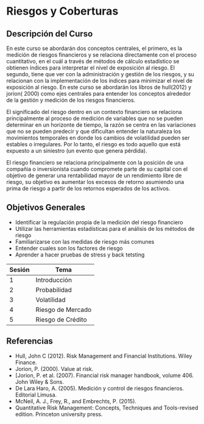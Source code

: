 # Riesgos y Coberturas





## Descripción del Curso


En este curso se abordarán dos conceptos centrales, el primero, es la medición de riesgos financieros y se relaciona directamente con el proceso cuantitativo, en el cuál a través de métodos de cálculo estadístico se obtienen índices para interpretar el nivel de exposición al riesgo. El segundo, tiene que ver con la administración y gestión de los riesgos, y su relacionan  con la implementación de los índices  para  minimizar el nivel de exposición al riesgo. En este curso se abordarán los libros de hull(2012) y jorion( 2000) como ejes centrales para entender los conceptos alrededor de la gestión y medición de los riesgos financieros. 




El significado del riesgo dentro en un contexto financiero se relaciona principalmente al proceso de medición de variables que no se pueden determinar  en un horizonte de tiempo,  la razón se centra en  las variaciones que no se pueden predecir y que dificultan entender la naturaleza los movimientos temporales en donde los cambios  de volatilidad  pueden ser estables o irregulares. Por lo tanto, el riesgo es todo aquello que está expuesto a un siniestro (un evento que genera pérdida). 




El riesgo financiero se relaciona principalmente con la posición  de una compañia o inversionista cuando compromete parte de su capital con el objetivo de generar una rentabilidad mayor de un rendimiento libre de riesgo, su objetivo es aumentar los excesos de retorno asumiendo una prima de riesgo a partir de los retornos esperados de los activos.





## Objetivos Generales

* Identificar la regulación propia de la medición del riesgo financiero
* Utilizar  las  herramientas  estadísticas  para  el  análisis  de los métodos de riesgo
* Familiarizarse con las medidas de riesgo más comunes
* Entender cuales son los factores de riesgo
* Aprender a hacer pruebas de stress y back tetsting




| Sesión | Tema |
| --- | --- |
| 1| Introducción |
| 2 | Probabilidad |
| 3| Volatilidad|
| 4 | Riesgo de Mercado|
| 5|Riesgo de Crédito|




## Referencias


*	Hull, John C (2012). Risk Management and Financial Institutions. Wiley Finance.
*	Jorion, P. (2000). Value at risk. 
*	[Jorion, P. et al. (2007). Financial risk manager handbook, volume 406. John Wiley & Sons. 
*	De Lara Haro, A. (2005). Medición y control de riesgos financieros. Editorial Limusa. 
* McNeil, A. J., Frey, R., and Embrechts, P. (2015).
* Quantitative Risk Management: Concepts, Techniques and Tools-revised edition. Princeton university press.

